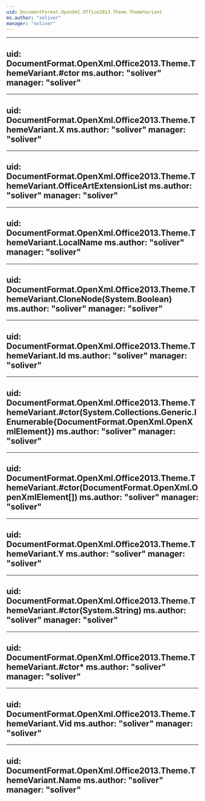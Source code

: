```yaml
---
uid: DocumentFormat.OpenXml.Office2013.Theme.ThemeVariant
ms.author: "soliver"
manager: "soliver"
---
```


---
uid: DocumentFormat.OpenXml.Office2013.Theme.ThemeVariant.#ctor
ms.author: "soliver"
manager: "soliver"
---

---
uid: DocumentFormat.OpenXml.Office2013.Theme.ThemeVariant.X
ms.author: "soliver"
manager: "soliver"
---

---
uid: DocumentFormat.OpenXml.Office2013.Theme.ThemeVariant.OfficeArtExtensionList
ms.author: "soliver"
manager: "soliver"
---

---
uid: DocumentFormat.OpenXml.Office2013.Theme.ThemeVariant.LocalName
ms.author: "soliver"
manager: "soliver"
---

---
uid: DocumentFormat.OpenXml.Office2013.Theme.ThemeVariant.CloneNode(System.Boolean)
ms.author: "soliver"
manager: "soliver"
---

---
uid: DocumentFormat.OpenXml.Office2013.Theme.ThemeVariant.Id
ms.author: "soliver"
manager: "soliver"
---

---
uid: DocumentFormat.OpenXml.Office2013.Theme.ThemeVariant.#ctor(System.Collections.Generic.IEnumerable{DocumentFormat.OpenXml.OpenXmlElement})
ms.author: "soliver"
manager: "soliver"
---

---
uid: DocumentFormat.OpenXml.Office2013.Theme.ThemeVariant.#ctor(DocumentFormat.OpenXml.OpenXmlElement[])
ms.author: "soliver"
manager: "soliver"
---

---
uid: DocumentFormat.OpenXml.Office2013.Theme.ThemeVariant.Y
ms.author: "soliver"
manager: "soliver"
---

---
uid: DocumentFormat.OpenXml.Office2013.Theme.ThemeVariant.#ctor(System.String)
ms.author: "soliver"
manager: "soliver"
---

---
uid: DocumentFormat.OpenXml.Office2013.Theme.ThemeVariant.#ctor*
ms.author: "soliver"
manager: "soliver"
---

---
uid: DocumentFormat.OpenXml.Office2013.Theme.ThemeVariant.Vid
ms.author: "soliver"
manager: "soliver"
---

---
uid: DocumentFormat.OpenXml.Office2013.Theme.ThemeVariant.Name
ms.author: "soliver"
manager: "soliver"
---
